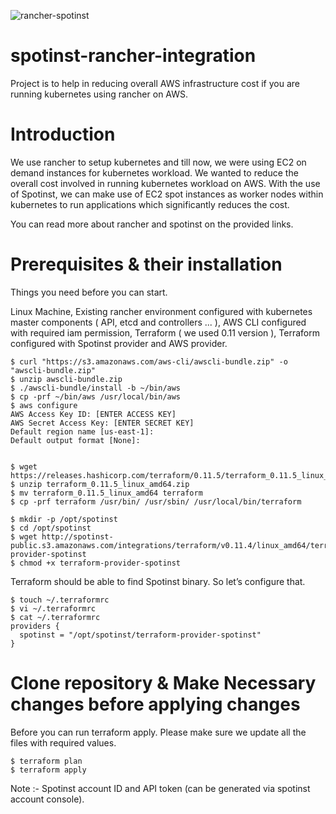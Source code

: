![rancher-spotinst](https://user-images.githubusercontent.com/38158144/39124324-abf86ade-4718-11e8-82b5-5322cd5d7408.jpeg)

# spotinst-rancher-integration
Project is to help in reducing overall AWS infrastructure cost if you are running kubernetes using rancher on AWS.

# Introduction

We use rancher to setup kubernetes and till now, we were using EC2 on demand instances for kubernetes workload. We wanted to reduce the overall cost involved in running kubernetes workload on AWS. With the use of Spotinst, we can make use of EC2 spot instances as worker nodes within kubernetes to run applications which significantly reduces the cost. 

You can read more about rancher and spotinst on the provided links.

# Prerequisites & their installation

Things you need before you can start. 

Linux Machine, Existing rancher environment configured with kubernetes master components ( API, etcd and controllers ... ), AWS CLI configured with required iam permission, Terraform ( we used 0.11 version ), Terraform configured with Spotinst provider and AWS provider.

```
$ curl "https://s3.amazonaws.com/aws-cli/awscli-bundle.zip" -o "awscli-bundle.zip"
$ unzip awscli-bundle.zip
$ ./awscli-bundle/install -b ~/bin/aws
$ cp -prf ~/bin/aws /usr/local/bin/aws
$ aws configure
AWS Access Key ID: [ENTER ACCESS KEY]
AWS Secret Access Key: [ENTER SECRET KEY]
Default region name [us-east-1]: 
Default output format [None]:


$ wget https://releases.hashicorp.com/terraform/0.11.5/terraform_0.11.5_linux_amd64.zip
$ unzip terraform_0.11.5_linux_amd64.zip
$ mv terraform_0.11.5_linux_amd64 terraform
$ cp -prf terraform /usr/bin/ /usr/sbin/ /usr/local/bin/terraform

$ mkdir -p /opt/spotinst
$ cd /opt/spotinst
$ wget http://spotinst-public.s3.amazonaws.com/integrations/terraform/v0.11.4/linux_amd64/terraform-provider-spotinst
$ chmod +x terraform-provider-spotinst
```

Terraform should be able to find Spotinst binary. So let’s configure that.
```
$ touch ~/.terraformrc
$ vi ~/.terraformrc
$ cat ~/.terraformrc
providers {
  spotinst = "/opt/spotinst/terraform-provider-spotinst"
}
```
# Clone repository & Make Necessary changes before applying changes
Before you can run terraform apply. Please make sure we update all the files with required values. 

```
$ terraform plan
$ terraform apply
```

Note :- Spotinst account ID and API token (can be generated via spotinst account console).
 
